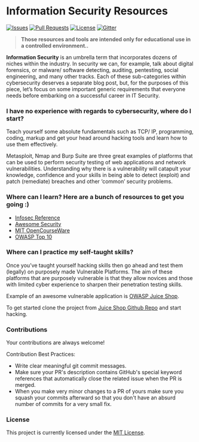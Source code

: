 # Information Security Resources 
[![Issues](https://img.shields.io/github/issues-closed/oss2019/information-security.svg?style=flat-square)](https://github.com/oss2019/information-security/issues) [![Pull Requests](https://img.shields.io/github/issues-pr-closed/oss2019/information-security.svg?style=flat-square)](https://github.com/oss2019/information-security/pulls) [![License](https://img.shields.io/apm/l/vim-mode.svg?style=flat-square)](https://github.com/oss2019/information-security/blob/master/LICENSE) [![Gitter](https://img.shields.io/badge/chat-on%20gitter-ff006f.svg?style=flat-square)](https://gitter.im/osssoc/community) 

> **Those resources and tools are intended only for educational use in a controlled environment..**

**Information Security** is an umbrella term that incorporates dozens of niches within the industry. In security we can, for example, talk about digital forensics, or malware/ software detecting, auditing, pentesting, social engineering, and many other tracks. Each of these sub-categories within cybersecurity deserves a separate blog post, but, for the purposes of this piece, let’s focus on some important generic requirements that everyone needs before embarking on a successful career in IT Security.

### I have no experience with regards to cybersecurity, where do I start?

Teach yourself some absolute fundamentals such as TCP/ IP, programming, coding, markup and get your head around hacking tools and learn how to use them effectively.

Metasploit, Nmap and Burp Suite are three great examples of platforms that can be used to perform security testing of web applications and network vulnerabilities. Understanding why there is a vulnerability will catapult your knowledge, confidence and your skills in being able to detect (exploit) and patch (remediate) breaches and other ‘common’ security problems.

### Where can I learn? Here are a bunch of resources to get you going :)

- [Infosec Reference](https://github.com/rmusser01/Infosec_Reference)
- [Awesome Security](https://github.com/sbilly/awesome-security)
- [MIT OpenCourseWare](https://ocw.mit.edu/courses/electrical-engineering-and-computer-science/6-858-computer-systems-security-fall-2014/index.htm)
- [OWASP Top 10](https://www.owasp.org/index.php/Category:OWASP_Top_Ten_Project)

### Where can I practice my self-taught skills?

Once you’ve taught yourself hacking skills then go ahead and test them (legally) on purposely made Vulnerable Platforms. The aim of these platforms that are purposely vulnerable is that they allow novices and those with limited cyber experience to sharpen their penetration testing skills.

Example of an awesome vulnerable application is [OWASP Juice Shop](https://www.owasp.org/index.php/OWASP_Juice_Shop_Project).

To get started clone the project from [Juice Shop Github Repo](https://github.com/bkimminich/juice-shop) and start hacking.

### Contributions

Your contributions are always welcome!

Contribution Best Practices:
- Write clear meaningful git commit messages.
- Make sure your PR's description contains GitHub's special keyword references that automatically close the related issue when the PR is merged.
- When you make very minor changes to a PR of yours make sure you squash your commits afterward so that you don't have an absurd number of commits for a very small fix.

### License

This project is currently licensed under the [MIT License](https://github.com/oss2019/information-security/blob/master/LICENSE).
